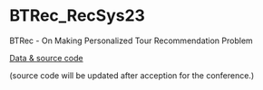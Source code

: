 # BTRec_RecSys23
BTRec - On Making Personalized Tour Recommendation Problem


[Data & source code](https://github.com/nxh912/BTRec_RecSys23/ "https://github.com/nxh912/BTRec_RecSys23/")

(source code will be updated after acception for the conference.)
